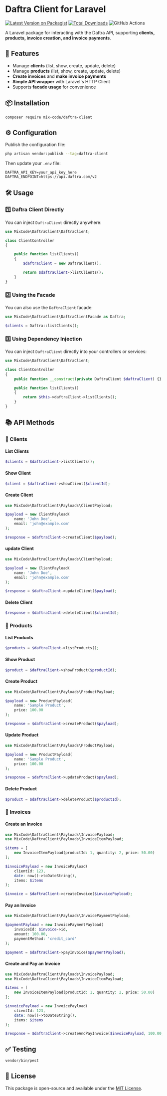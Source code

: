 # Daftra Client for Laravel

[![Latest Version on Packagist](https://img.shields.io/packagist/v/mix-code/daftra-client.svg?style=flat-square)](https://packagist.org/packages/mix-code/daftra-client)
[![Total Downloads](https://img.shields.io/packagist/dt/mix-code/daftra-client.svg?style=flat-square)](https://packagist.org/packages/mix-code/daftra-client)
![GitHub Actions](https://github.com/mix-code/daftra-client/actions/workflows/main.yml/badge.svg)

A Laravel package for interacting with the Daftra API, supporting **clients, products, invoice creation, and invoice payments**.

## 🚀 Features

-   Manage **clients** (list, show, create, update, delete)
-   Manage **products** (list, show, create, update, delete)
-   **Create invoices** and **make invoice payments**
-   **Simple API wrapper** with Laravel's HTTP Client
-   Supports **facade usage** for convenience

## 📦 Installation

```bash
composer require mix-code/daftra-client
```

## ⚙️ Configuration

Publish the configuration file:

```bash
php artisan vendor:publish --tag=daftra-client
```

Then update your `.env` file:

```env
DAFTRA_API_KEY=your_api_key_here
DAFTRA_ENDPOINT=https://api.daftra.com/v2
```

## 🛠️ Usage

### 1️⃣ Daftra Client Directly

You can inject `DaftraClient` directly anywhere:

```php
use MixCode\DaftraClient\DaftraClient;

class ClientController
{

    public function listClients()
    {
        $daftraClient = new DaftraClient();

        return $daftraClient->listClients();
    }
}
```

### 2️⃣ Using the Facade

You can also use the `DaftraClient` facade:

```php
use MixCode\DaftraClient\DaftraClientFacade as Daftra;

$clients = Daftra::listClients();
```

### 3️⃣ Using Dependency Injection

You can inject `DaftraClient` directly into your controllers or services:

```php
use MixCode\DaftraClient\DaftraClient;

class ClientController
{
    public function __construct(private DaftraClient $daftraClient) {}

    public function listClients()
    {
        return $this->daftraClient->listClients();
    }
}
```

## 📚 API Methods

### 🔹 Clients

#### List Clients

```php
$clients = $daftraClient->listClients();
```

#### Show Client

```php
$client = $daftraClient->showClient($clientId);
```

#### Create Client

```php
use MixCode\DaftraClient\Payloads\ClientPayload;

$payload = new ClientPayload(
    name: 'John Doe',
    email: 'john@example.com'
);

$response = $daftraClient->createClient($payload);
```

#### update Client

```php
use MixCode\DaftraClient\Payloads\ClientPayload;

$payload = new ClientPayload(
    name: 'John Doe',
    email: 'john@example.com'
);

$response = $daftraClient->updateClient($payload);
```

#### Delete Client

```php
$response = $daftraClient->deleteClient($clientId);
```

### 🔹 Products

#### List Products

```php
$products = $daftraClient->listProducts();
```

#### Show Product

```php
$product = $daftraClient->showProduct($productId);
```

#### Create Product

```php
use MixCode\DaftraClient\Payloads\ProductPayload;

$payload = new ProductPayload(
    name: 'Sample Product',
    price: 100.00
);

$response = $daftraClient->createProduct($payload);
```

#### Update Product

```php
use MixCode\DaftraClient\Payloads\ProductPayload;

$payload = new ProductPayload(
    name: 'Sample Product',
    price: 100.00
);

$response = $daftraClient->updateProduct($payload);
```

#### Delete Product

```php
$product = $daftraClient->deleteProduct($productId);
```

### 🔹 Invoices

#### Create an Invoice

```php
use MixCode\DaftraClient\Payloads\InvoicePayload;
use MixCode\DaftraClient\Payloads\InvoiceItemPayload;

$items = [
    new InvoiceItemPayload(productId: 1, quantity: 2, price: 50.00)
];

$invoicePayload = new InvoicePayload(
    clientId: 123,
    date: now()->toDateString(),
    items: $items
);

$invoice = $daftraClient->createInvoice($invoicePayload);
```

#### Pay an Invoice

```php
use MixCode\DaftraClient\Payloads\InvoicePaymentPayload;

$paymentPayload = new InvoicePaymentPayload(
    invoiceId: $invoice->id,
    amount: 100.00,
    paymentMethod: 'credit_card'
);

$payment = $daftraClient->payInvoice($paymentPayload);
```

#### Create and Pay an Invoice

```php
use MixCode\DaftraClient\Payloads\InvoicePayload;
use MixCode\DaftraClient\Payloads\InvoiceItemPayload;

$items = [
    new InvoiceItemPayload(productId: 1, quantity: 2, price: 50.00)
];

$invoicePayload = new InvoicePayload(
    clientId: 123,
    date: now()->toDateString(),
    items: $items
);

$response = $daftraClient->createAndPayInvoice($invoicePayload, 100.00, 'credit_card');
```

## ✅ Testing

```bash
vendor/bin/pest
```

## 📜 License

This package is open-source and available under the [MIT License](LICENSE).
